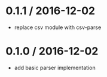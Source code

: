 
0.1.1 / 2016-12-02
==================

 * replace csv module with csv-parse

0.1.0 / 2016-12-02
==================

 * add basic parser implementation
